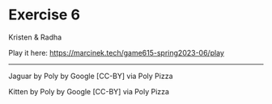 # Exercise 6

Kristen & Radha

Play it here: https://marcinek.tech/game615-spring2023-06/play


------------------------------------------------

Jaguar by Poly by Google [CC-BY] via Poly Pizza

Kitten by Poly by Google [CC-BY] via Poly Pizza

 
